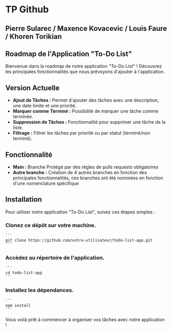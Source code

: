# TP Github
## Pierre Sularec / Maxence Kovacevic / Louis Faure / Khoren Torikian

## Roadmap de l'Application "To-Do List"

Bienvenue dans la roadmap de notre application "To-Do List" ! Découvrez les principales fonctionnalités que nous prévoyons d'ajouter à l'application.

## Version Actuelle

- **Ajout de Tâches :** Permet d'ajouter des tâches avec une description, une date limite et une priorité.
- **Marquer comme Terminé :** Possibilité de marquer une tâche comme terminée.
- **Suppression de Tâches :** Fonctionnalité pour supprimer une tâche de la liste.
- **Filtrage :** Filtrer les tâches par priorité ou par statut (terminé/non terminé).

## Fonctionnalité  

- **Main :** Branche Protégé par des règles de pulls requests obligatoires 
- **Autre branche :** Création de 4 autres branches en fonction des principales fonctionnalités, ces branches ont été nommées en fonction d'une nomenclature spécifique

## Installation
Pour utiliser notre application "To-Do List", suivez ces étapes simples :

### Clonez ce dépôt sur votre machine.

    ```
    git clone https://github.com/votre-utilisateur/todo-list-app.git
    ```


### Accédez au répertoire de l'application.

    ```
    cd todo-list-app
    ```


### Installez les dépendances.

    ```
    npm install
    ```


Vous voilà prêt à commencer à organiser vos tâches avec notre application !
